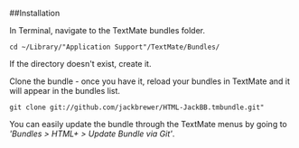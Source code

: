 ##Installation

In Terminal, navigate to the TextMate bundles folder.

	cd ~/Library/"Application Support"/TextMate/Bundles/

If the directory doesn't exist, create it.

Clone the bundle - once you have it, reload your bundles in TextMate and it will appear in the bundles list.

	git clone git://github.com/jackbrewer/HTML-JackBB.tmbundle.git"

You can easily update the bundle through the TextMate menus by going to *'Bundles > HTML+ > Update Bundle via Git'*.